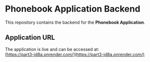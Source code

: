 # Phonebook Application Backend

This repository contains the backend for the **Phonebook Application**.  

## Application URL  
The application is live and can be accessed at:  
[https://part3-jd8a.onrender.com/](https://part3-jd8a.onrender.com/)

